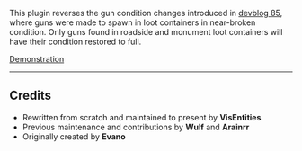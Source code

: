 This plugin reverses the gun condition changes introduced in [devblog 85](https://rust.facepunch.com/news/devblog-85), where guns were made to spawn in loot containers in near-broken condition. Only guns found in roadside and monument loot containers will have their condition restored to full.

[Demonstration](https://youtu.be/I_Z5ZEoieXs)

-------------

## Credits
 * Rewritten from scratch and maintained to present by **VisEntities**
 * Previous maintenance and contributions by **Wulf** and **Arainrr**
 * Originally created by **Evano**